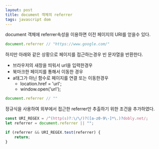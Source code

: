 ```yaml
---
layout: post
title: document 객체의 referrer 
tags: javascript dom
---
```


document 객체에 referrer속성을 이용하면 이전 페이지의 URI를 얻을수 있다.

```javascript
document.referrer // "https://www.google.com/"
```
 
하지만 아래와 같은 상황으로 페이지를 접근하는경우 빈 문자열을 반환한다.
* 브라우저의 새창을 띄워서 url을 입력한경우
* 북마크한 페이지를 통해서 이동한 경우
* a태그가 아닌 함수로 페이지를 연결 또는 이동한경우
    * location.href = 'url';
    * window.open('url'); 

```javascript
document.referrer // ""
```

정규식을 사용하여 외부에서 접근한 referrer만 추출하기 위한 조건을 추가하였다. 
```javascript
const URI_REGEX = /^(http(s)?:\/\/)?([a-z0-9\-]*\.)?dobly.net/;
let referrer = document.referrer || "";

if (referrer && URI_REGEX.test(referrer) {
    return;
}
```